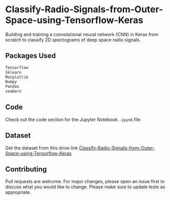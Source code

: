 # Classify-Radio-Signals-from-Outer-Space-using-Tensorflow-Keras
Building and training a convolutional neural network (CNN) in Keras from scratch to classify 2D spectograms of deep space radio signals. 
## Packages Used
```bash
Tensorflow
Sklearn
Matplotlib
Numpy
Pandas
seaborn
```
## Code
Check out the code section for the Jupyter Notebook `.ipynb` file

## Dataset
Get the dataset from this drive link [Classify-Radio-Signals-from-Outer-Space-using-Tensorflow-Keras
](https://drive.google.com/open?id=13L9jFnThO7lxBsToQkQZ9TUYazIK9mWR)

## Contributing
Pull requests are welcome. For major changes, please open an issue first to discuss what you would like to change.
Please make sure to update tests as appropriate.

